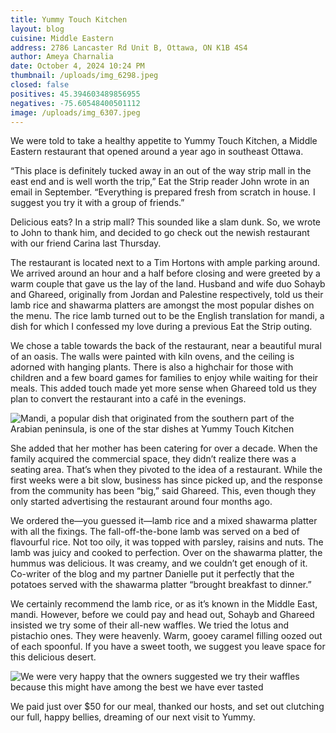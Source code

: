 ```yaml
---
title: Yummy Touch Kitchen
layout: blog
cuisine: Middle Eastern
address: 2786 Lancaster Rd Unit B, Ottawa, ON K1B 4S4
author: Ameya Charnalia
date: October 4, 2024 10:24 PM
thumbnail: /uploads/img_6298.jpeg
closed: false
positives: 45.394603489856955
negatives: -75.60548400501112
image: /uploads/img_6307.jpeg
---
```

We were told to take a healthy appetite to Yummy Touch Kitchen, a Middle Eastern restaurant that opened around a year ago in southeast Ottawa.

“This place is definitely tucked away in an out of the way strip mall in the east end and is well worth the trip,” Eat the Strip reader John wrote in an email in September. “Everything is prepared fresh from scratch in house. I suggest you try it with a group of friends.”

Delicious eats? In a strip mall? This sounded like a slam dunk. So, we wrote to John to thank him, and decided to go check out the newish restaurant with our friend Carina last Thursday. 

The restaurant is located next to a Tim Hortons with ample parking around. We arrived around an hour and a half before closing and were greeted by a warm couple that gave us the lay of the land. Husband and wife duo Sohayb and Ghareed, originally from Jordan and Palestine respectively, told us their lamb rice and shawarma platters are amongst the most popular dishes on the menu. The rice lamb turned out to be the English translation for mandi, a dish for which I confessed my love during a previous Eat the Strip outing.  

We chose a table towards the back of the restaurant, near a beautiful mural of an oasis. The walls were painted with kiln ovens, and the ceiling is adorned with hanging plants. There is also a highchair for those with children and a few board games for families to enjoy while waiting for their meals. This added touch made yet more sense when Ghareed told us they plan to convert the restaurant into a café in the evenings. 

![Mandi, a popular dish that originated from the southern part of the Arabian peninsula, is one of the star dishes at Yummy Touch Kitchen](/uploads/img_6298.jpeg "Yummy Touch Kitchen lamb rice")

She added that her mother has been catering for over a decade. When the family acquired the commercial space, they didn’t realize there was a seating area. That’s when they pivoted to the idea of a restaurant. While the first weeks were a bit slow, business has since picked up, and the response from the community has been “big,” said Ghareed. This, even though they only started advertising the restaurant around four months ago.

We ordered the—you guessed it—lamb rice and a mixed shawarma platter with all the fixings. The fall-off-the-bone lamb was served on a bed of flavourful rice. Not too oily, it was topped with parsley, raisins and nuts. The lamb was juicy and cooked to perfection. Over on the shawarma platter, the hummus was delicious. It was creamy, and we couldn’t get enough of it. Co-writer of the blog and my partner Danielle put it perfectly that the potatoes served with the shawarma platter “brought breakfast to dinner.”

We certainly recommend the lamb rice, or as it’s known in the Middle East, mandi. However, before we could pay and head out, Sohayb and Ghareed insisted we try some of their all-new waffles. We tried the lotus and pistachio ones. They were heavenly. Warm, gooey caramel filling oozed out of each spoonful. If you have a sweet tooth, we suggest you leave space for this delicious desert.

![We were very happy that the owners suggested we try their waffles because this might have among the best we have ever tasted](/uploads/img_6301.jpeg "Yummy Touch Kitchen lotus waffles")

We paid just over $50 for our meal, thanked our hosts, and set out clutching our full, happy bellies, dreaming of our next visit to Yummy.